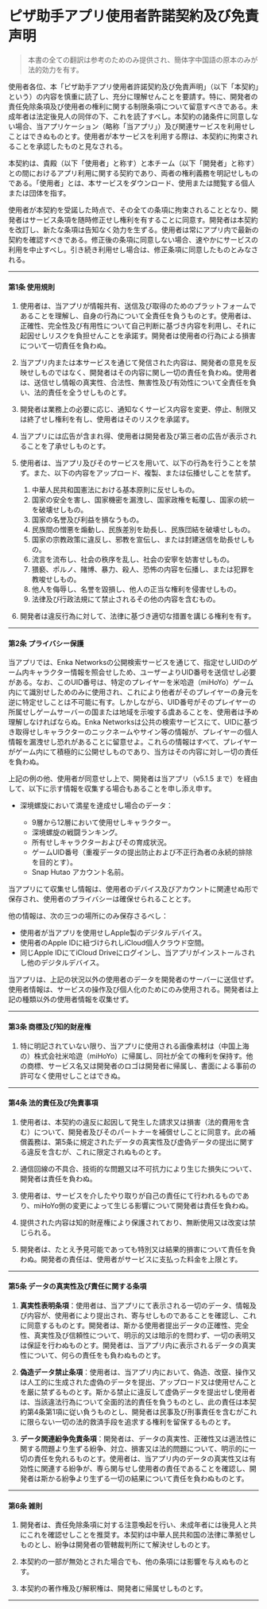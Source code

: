 # **ピザ助手アプリ使用者許諾契約及び免責声明**

> 本書の全ての翻訳は参考のためのみ提供され、簡体字中国語の原本のみが法的効力を有す。

使用者各位、本「ピザ助手アプリ使用者許諾契約及び免責声明」（以下「本契約」という）の内容を慎重に読了し、充分に理解せんことを要請す。特に、開発者の責任免除条項及び使用者の権利に関する制限条項について留意すべきである。未成年者は法定後見人の同伴の下、これを読了すべし。本契約の諸条件に同意しない場合、当アプリケーション（略称「当アプリ」）及び関連サービスを利用せしことはできぬものとす。使用者が本サービスを利用する際は、本契約に拘束されることを承認したものと見なされる。

本契約は、貴殿（以下「使用者」と称す）と本チーム（以下「開発者」と称す）との間におけるアプリ利用に関する契約であり、両者の権利義務を明記せしものである。「使用者」とは、本サービスをダウンロード、使用または閲覧する個人または団体を指す。

使用者が本契約を受諾した時点で、その全ての条項に拘束されることとなり、開発者はサービス条項を随時修正せし権利を有することに同意す。開発者は本契約を改訂し、新たな条項は告知なく効力を生ずる。使用者は常にアプリ内で最新の契約を確認すべきである。修正後の条項に同意しない場合、速やかにサービスの利用を中止すべし。引き続き利用せし場合は、修正条項に同意したものとみなされる。

---

#### 第1条 使用規則

1. 使用者は、当アプリが情報共有、送信及び取得のためのプラットフォームであることを理解し、自身の行為について全責任を負うものとす。使用者は、正確性、完全性及び有用性について自己判断に基づき内容を利用し、それに起因せしリスクを負担せんことを承諾す。開発者は使用者の行為による損害について一切責任を負わぬ。

2. 当アプリ内または本サービスを通じて発信された内容は、開発者の意見を反映せしものではなく、開発者はその内容に関し一切の責任を負わぬ。使用者は、送信せし情報の真実性、合法性、無害性及び有効性について全責任を負い、法的責任を全うせしものとす。

3. 開発者は業務上の必要に応じ、通知なくサービス内容を変更、停止、制限又は終了せし権利を有し、使用者はそのリスクを承諾す。

4. 当アプリには広告が含まれ得、使用者は開発者及び第三者の広告が表示されることを了承せしものとす。

5. 使用者は、当アプリ及びそのサービスを用いて、以下の行為を行うことを禁ず。また、以下の内容をアップロード、複製、または伝播せしことを禁ず。

    1. 中華人民共和国憲法における基本原則に反せしもの。
    2. 国家の安全を害し、国家機密を漏洩し、国家政権を転覆し、国家の統一を破壊せしもの。
    3. 国家の名誉及び利益を損なうもの。
    4. 民族間の憎悪を煽動し、民族差別を助長し、民族団結を破壊せしもの。
    5. 国家の宗教政策に違反し、邪教を宣伝し、または封建迷信を助長せしもの。
    6. 流言を流布し、社会の秩序を乱し、社会の安寧を妨害せしもの。
    7. 猥褻、ポルノ、賭博、暴力、殺人、恐怖の内容を伝播し、または犯罪を教唆せしもの。
    8. 他人を侮辱し、名誉を毀損し、他人の正当な権利を侵害せしもの。
    9. 法律及び行政法規にて禁止されるその他の内容を含むもの。

6. 開発者は違反行為に対して、法律に基づき適切な措置を講じる権利を有す。

---

#### 第2条 プライバシー保護

当アプリでは、Enka Networksの公開検索サービスを通じて、指定せしUIDのゲーム内キャラクター情報を照会せしため、ユーザーよりUID番号を送信せし必要がある。なお、このUID番号は、特定のプレイヤーを米哈遊（miHoYo）ゲーム内にて識別せしためのみに使用され、これにより他者がそのプレイヤーの身元を逆に特定せしことは不可能に有す。しかしながら、UID番号がそのプレイヤーの所属せしゲームサーバーの国または地域を示唆する虞あることを、使用者は予め理解しなければならぬ。Enka Networksは公共の検索サービスにて、UIDに基づき取得せしキャラクターのニックネームやサイン等の情報が、プレイヤーの個人情報を漏洩せし恐れがあることに留意せよ。これらの情報はすべて、プレイヤーがゲーム内にて積極的に公開せしものであり、当方はその内容に対し一切の責任を負わぬ。

上記の例の他、使用者が同意せし上で、開発者は当アプリ（v5.1.5 まで）を経由して、以下に示す情報を収集する場合もあることを申し添え申す。

- 深境螺旋において満星を達成せし場合のデータ：

    - 9層から12層において使用せしキャラクター。
    - 深境螺旋の戦闘ランキング。
    - 所有せしキャラクターおよびその育成状況。
    - ゲームUID番号（重複データの提出防止および不正行為者の永続的排除を目的とす）。
    - Snap Hutao アカウント名前。

当アプリにて収集せし情報は、使用者のデバイス及びアカウントに関連せぬ形で保存され、使用者のプライバシーは確保せられることとす。

他の情報は、次の三つの場所にのみ保存さるべし：

- 使用者が当アプリを使用せしApple製のデジタルデバイス。
- 使用者のApple IDに紐づけられしiCloud個人クラウド空間。
- 同じApple IDにてiCloud Driveにログインし、当アプリがインストールされし他のデジタルデバイス。

当アプリは、上記の状況以外の使用者のデータを開発者のサーバーに送信せず。使用者情報は、サービスの操作及び個人化のためにのみ使用される。開発者は上記の種類以外の使用者情報を収集せず。

---

#### 第3条 商標及び知的財産権

1. 特に明記されていない限り、当アプリに使用される画像素材は（中国上海の）株式会社米哈遊（miHoYo）に帰属し、同社が全ての権利を保持す。他の商標、サービス名又は開発者のロゴは開発者に帰属し、書面による事前の許可なく使用せしことはできぬ。

---

#### 第4条 法的責任及び免責事項

1. 使用者は、本契約の違反に起因して発生した請求又は損害（法的費用を含む）について、開発者及びそのパートナーを補償せしことに同意す。此の補償義務は、第5条に規定されたデータの真実性及び虚偽データの提出に関する違反を含むが、これに限定されぬものとす。

2. 通信回線の不具合、技術的な問題又は不可抗力により生じた損失について、開発者は責任を負わぬ。

3. 使用者は、サービスを介したやり取りが自己の責任にて行われるものであり、miHoYo側の変更によって生じる影響について開発者は責任を負わぬ。

4. 提供された内容は知的財産権により保護されており、無断使用又は改変は禁じられる。

5. 開発者は、たとえ予見可能であっても特別又は結果的損害について責任を負わぬ。開発者の責任は、使用者がサービスに支払った料金を上限とす。

---

#### 第5条 データの真実性及び責任に関する条項

1. **真実性表明条項**：使用者は、当アプリにて表示される一切のデータ、情報及び内容が、使用者により提出され、寄与せしものであることを確認し、これに同意するものとす。開発者は、斯かる使用者提出データの正確性、完全性、真実性及び信頼性について、明示的又は暗示的を問わず、一切の表明又は保証を行わぬものとす。開発者は、当アプリ内に表示されるデータの真実性について、何らの責任をも負わぬものとす。

2. **偽造データ禁止条項**：使用者は、当アプリ内において、偽造、改竄、操作又は人工的に生成された虚偽のデータを提出、アップロード又は使用せんことを厳に禁ずるものとす。斯かる禁止に違反して虚偽データを提出せし使用者は、当該違法行為について全面的法的責任を負うものとし、此の責任は本契約第4条第1項に従い負うものとし、開発者は民事及び刑事責任を含むがこれに限らない一切の法的救済手段を追求する権利を留保するものとす。

3. **データ関連紛争免責条項**：開発者は、データの真実性、正確性又は適法性に関する問題より生ずる紛争、対立、損害又は法的問題について、明示的に一切の責任を免れるものとす。使用者は、当アプリ内のデータの真実性又は有効性に関連する紛争が、専ら関与せし使用者の責任であることを確認し、開発者は斯かる紛争より生ずる一切の結果について責任を負わぬものとす。

---

#### 第6条 雑則

1. 開発者は、責任免除条項に対する注意喚起を行い、未成年者には後見人と共にこれを確認せしことを推奨す。本契約は中華人民共和国の法律に準拠せしものとし、紛争は開発者の管轄裁判所にて解決せしものとす。

2. 本契約の一部が無効とされた場合でも、他の条項には影響を与えぬものとす。

3. 本契約の著作権及び解釈権は、開発者に帰属せしものとす。

---